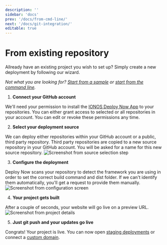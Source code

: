 ```yaml
---
description: ''
sidebar: 'docs'
prev: '/docs/from-cmd-line/'
next: '/docs/git-integration/'
editable: true
---
```


# From existing repository

Allready have an existing project you wish to set up? Simply create a new deployment by following our wizard.

*Not what you are looking for? [Start from a sample](/docs/framework-samples/) or [start from the command line](/docs/from-cmd-line/).*

1. **Connect your GitHub account** 

We'll need your permission to install the [IONOS Deploy Now App](https://github.com/apps/ionos-deploy-now) to your repositories. You can either grant access to selected or all repositories in your account. You can edit or revoke these permissions any time.
    
2. **Select your deployment source**

We can deploy either repositories within your GitHub account or a public, third party repository. Third party repositories are copied to a new source repository in your GitHub account. You will be asked for a name for this new source repository. 
![Screenshot from source selection step](/source-selection.jpg)  
  
3. **Configure the deployment**

Deploy Now scans your repository to detect the framework you are using in order to set the correct build command and dist folder. If we can't identify them automatically, you'll get a request to provide them manually.
![Screenshot from configuration screen](/confirm-configuration.jpg)

4. **Your project gets built** 

After a couple of seconds, your website will go live on a preview URL. 
![Screenshot from project details](/project-details.jpg)

5. **Just git push and your updates go live** 

Congrats! Your project is live. You can now open [staging deployments](/docs/staging-deployments/) or connect a [custom domain](/docs/domain-tls/).
